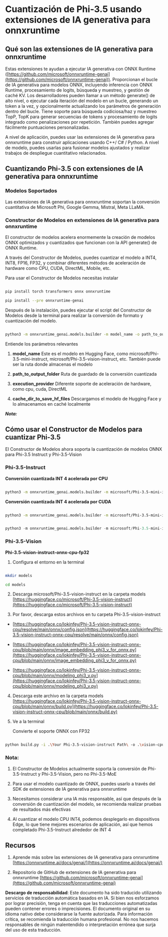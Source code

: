# **Cuantización de Phi-3.5 usando extensiones de IA generativa para onnxruntime**

## **Qué son las extensiones de IA generativa para onnxruntime**

Estas extensiones te ayudan a ejecutar IA generativa con ONNX Runtime ([https://github.com/microsoft/onnxruntime-genai](https://github.com/microsoft/onnxruntime-genai)). Proporcionan el bucle de IA generativa para modelos ONNX, incluyendo inferencia con ONNX Runtime, procesamiento de logits, búsqueda y muestreo, y gestión de caché KV. Los desarrolladores pueden llamar a un método generate() de alto nivel, o ejecutar cada iteración del modelo en un bucle, generando un token a la vez, y opcionalmente actualizando los parámetros de generación dentro del bucle. Tiene soporte para búsqueda codiciosa/haz y muestreo TopP, TopK para generar secuencias de tokens y procesamiento de logits integrado como penalizaciones por repetición. También puedes agregar fácilmente puntuaciones personalizadas.

A nivel de aplicación, puedes usar las extensiones de IA generativa para onnxruntime para construir aplicaciones usando C++/ C# / Python. A nivel de modelo, puedes usarlas para fusionar modelos ajustados y realizar trabajos de despliegue cuantitativo relacionados.


## **Cuantizando Phi-3.5 con extensiones de IA generativa para onnxruntime**

### **Modelos Soportados**

Las extensiones de IA generativa para onnxruntime soportan la conversión cuantitativa de Microsoft Phi, Google Gemma, Mistral, Meta LLaMA.


### **Constructor de Modelos en extensiones de IA generativa para onnxruntime**

El constructor de modelos acelera enormemente la creación de modelos ONNX optimizados y cuantizados que funcionan con la API generate() de ONNX Runtime.

A través del Constructor de Modelos, puedes cuantizar el modelo a INT4, INT8, FP16, FP32, y combinar diferentes métodos de aceleración de hardware como CPU, CUDA, DirectML, Mobile, etc.

Para usar el Constructor de Modelos necesitas instalar

```bash

pip install torch transformers onnx onnxruntime

pip install --pre onnxruntime-genai

```

Después de la instalación, puedes ejecutar el script del Constructor de Modelos desde la terminal para realizar la conversión de formato y cuantización del modelo.


```bash

python3 -m onnxruntime_genai.models.builder -m model_name -o path_to_output_folder -p precision -e execution_provider -c cache_dir_to_save_hf_files

```

Entiende los parámetros relevantes

1. **model_name** Este es el modelo en Hugging Face, como microsoft/Phi-3.5-mini-instruct, microsoft/Phi-3.5-vision-instruct, etc. También puede ser la ruta donde almacenas el modelo

2. **path_to_output_folder** Ruta de guardado de la conversión cuantizada

3. **execution_provider** Diferente soporte de aceleración de hardware, como cpu, cuda, DirectML

4. **cache_dir_to_save_hf_files** Descargamos el modelo de Hugging Face y lo almacenamos en caché localmente


***Nota:***

## **Cómo usar el Constructor de Modelos para cuantizar Phi-3.5**

El Constructor de Modelos ahora soporta la cuantización de modelos ONNX para Phi-3.5 Instruct y Phi-3.5-Vision

### **Phi-3.5-Instruct**

**Conversión cuantizada INT 4 acelerada por CPU**

```bash

python3 -m onnxruntime_genai.models.builder -m microsoft/Phi-3.5-mini-instruct  -o ./onnx-cpu -p int4 -e cpu -c ./Phi-3.5-mini-instruct

```

**Conversión cuantizada INT 4 acelerada por CUDA**

```bash

python3 -m onnxruntime_genai.models.builder -m microsoft/Phi-3.5-mini-instruct  -o ./onnx-cpu -p int4 -e cuda -c ./Phi-3.5-mini-instruct

```

```python

python3 -m onnxruntime_genai.models.builder -m microsoft/Phi-3.5-mini-instruct  -o ./onnx-cpu -p int4 -e cuda -c ./Phi-3.5-mini-instruct

```

### **Phi-3.5-Vision**

**Phi-3.5-vision-instruct-onnx-cpu-fp32**

1. Configura el entorno en la terminal

```bash

mkdir models

cd models 

```

2. Descarga microsoft/Phi-3.5-vision-instruct en la carpeta models
[https://huggingface.co/microsoft/Phi-3.5-vision-instruct](https://huggingface.co/microsoft/Phi-3.5-vision-instruct)

3. Por favor, descarga estos archivos en tu carpeta Phi-3.5-vision-instruct

- [https://huggingface.co/lokinfey/Phi-3.5-vision-instruct-onnx-cpu/resolve/main/onnx/config.json](https://huggingface.co/lokinfey/Phi-3.5-vision-instruct-onnx-cpu/resolve/main/onnx/config.json)

- [https://huggingface.co/lokinfey/Phi-3.5-vision-instruct-onnx-cpu/blob/main/onnx/image_embedding_phi3_v_for_onnx.py](https://huggingface.co/lokinfey/Phi-3.5-vision-instruct-onnx-cpu/blob/main/onnx/image_embedding_phi3_v_for_onnx.py)

- [https://huggingface.co/lokinfey/Phi-3.5-vision-instruct-onnx-cpu/blob/main/onnx/modeling_phi3_v.py](https://huggingface.co/lokinfey/Phi-3.5-vision-instruct-onnx-cpu/blob/main/onnx/modeling_phi3_v.py)

4. Descarga este archivo en la carpeta models
[https://huggingface.co/lokinfey/Phi-3.5-vision-instruct-onnx-cpu/blob/main/onnx/build.py](https://huggingface.co/lokinfey/Phi-3.5-vision-instruct-onnx-cpu/blob/main/onnx/build.py)

5. Ve a la terminal

   Convierte el soporte ONNX con FP32

```bash

python build.py -i .\Your Phi-3.5-vision-instruct Path\ -o .\vision-cpu-fp32 -p f32 -e cpu

```

### **Nota:**

1. El Constructor de Modelos actualmente soporta la conversión de Phi-3.5-Instruct y Phi-3.5-Vision, pero no Phi-3.5-MoE

2. Para usar el modelo cuantizado de ONNX, puedes usarlo a través del SDK de extensiones de IA generativa para onnxruntime

3. Necesitamos considerar una IA más responsable, así que después de la conversión de cuantización del modelo, se recomienda realizar pruebas de resultados más efectivas

4. Al cuantizar el modelo CPU INT4, podemos desplegarlo en dispositivos Edge, lo que tiene mejores escenarios de aplicación, así que hemos completado Phi-3.5-Instruct alrededor de INT 4

## **Recursos**

1. Aprende más sobre las extensiones de IA generativa para onnxruntime [https://onnxruntime.ai/docs/genai/](https://onnxruntime.ai/docs/genai/)

2. Repositorio de GitHub de extensiones de IA generativa para onnxruntime [https://github.com/microsoft/onnxruntime-genai](https://github.com/microsoft/onnxruntime-genai)

**Descargo de responsabilidad**:
Este documento ha sido traducido utilizando servicios de traducción automática basados en IA. Si bien nos esforzamos por lograr precisión, tenga en cuenta que las traducciones automatizadas pueden contener errores o imprecisiones. El documento original en su idioma nativo debe considerarse la fuente autorizada. Para información crítica, se recomienda la traducción humana profesional. No nos hacemos responsables de ningún malentendido o interpretación errónea que surja del uso de esta traducción.